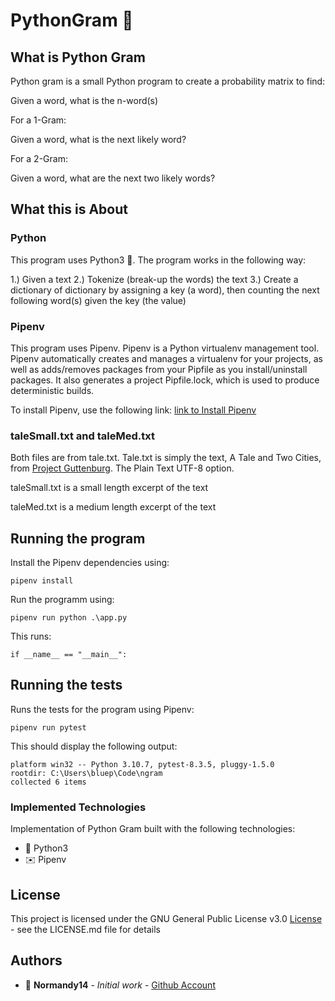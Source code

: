 # PythonGram :incoming_envelope:

## What is Python Gram

Python gram is a small Python program to create a probability matrix to find:

Given a word, what is the n-word(s)

For a 1-Gram:

Given a word, what is the next likely word?

For a 2-Gram:

Given a word, what are the next two likely words?

## What this is About

### Python
This program uses Python3 :snake:. The program works in the following way:

1.) Given a text
2.) Tokenize (break-up the words) the text
3.) Create a dictionary of dictionary by assigning a key (a word), then counting the next following word(s) given the key (the value)

### Pipenv
This program uses Pipenv. Pipenv is a Python virtualenv management tool. Pipenv automatically creates and manages a virtualenv for your projects, as well as adds/removes packages from your Pipfile as you install/uninstall packages. It also generates a project Pipfile.lock, which is used to produce deterministic builds.

To install Pipenv, use the following link: [link to Install Pipenv](https://pipenv.pypa.io/en/latest/)

### taleSmall.txt and taleMed.txt

Both files are from tale.txt. Tale.txt is simply the text, A Tale and Two Cities, from [Project Guttenburg](https://www.gutenberg.org/ebooks/98). The Plain Text UTF-8 option.

taleSmall.txt is a small length excerpt of the text

taleMed.txt is a medium length excerpt of the text

## Running the program

Install the Pipenv dependencies using:

```
pipenv install
```

Run the programm using:

```
pipenv run python .\app.py
```

This runs:

```
if __name__ == "__main__":
```

## Running the tests

Runs the tests for the program using Pipenv:

```
pipenv run pytest
```

This should display the following output:

```
platform win32 -- Python 3.10.7, pytest-8.3.5, pluggy-1.5.0
rootdir: C:\Users\bluep\Code\ngram
collected 6 items
```

### Implemented Technologies

Implementation of Python Gram built with the following technologies:

* :snake: Python3
* :envelope: Pipenv

## License

This project is licensed under the GNU General Public License v3.0 [License](LICENSE) - see the LICENSE.md file for details

## Authors

* :ocean: **Normandy14** - *Initial work* - [Github Account](https://github.com/Normandy14)
